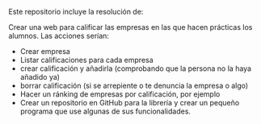 Este repositorio incluye la resolución de:

Crear una web para calificar las empresas en las que hacen prácticas los alumnos. Las acciones serían:
- Crear empresa
- Listar calificaciones para cada empresa
- crear calificación y añadirla (comprobando que la persona no la haya añadido ya)
- borrar calificación (si se arrepiente o te denuncia la empresa o algo)
- Hacer un ránking de empresas por calificación, por ejemplo
- Crear un repositorio en GitHub para la librería y crear un pequeño programa que use algunas de sus funcionalidades.
